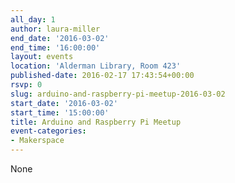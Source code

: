 ```yaml
---
all_day: 1
author: laura-miller
end_date: '2016-03-02'
end_time: '16:00:00'
layout: events
location: 'Alderman Library, Room 423'
published-date: 2016-02-17 17:43:54+00:00
rsvp: 0
slug: arduino-and-raspberry-pi-meetup-2016-03-02
start_date: '2016-03-02'
start_time: '15:00:00'
title: Arduino and Raspberry Pi Meetup
event-categories:
- Makerspace
---
```


None
